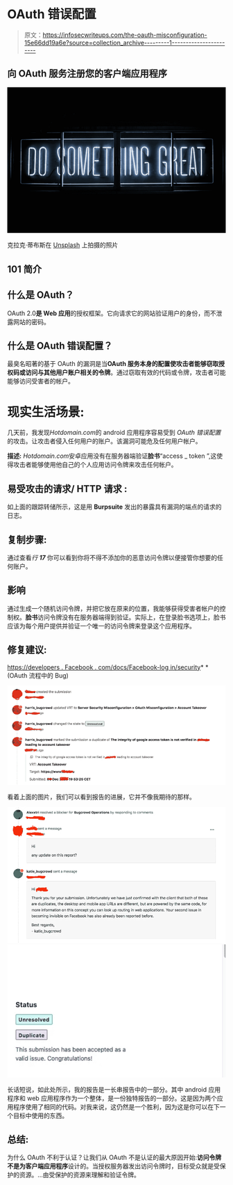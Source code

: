 # OAuth 错误配置

> 原文：<https://infosecwriteups.com/the-oauth-misconfiguration-15e66dd19a6e?source=collection_archive---------1----------------------->

## 向 OAuth 服务注册您的客户端应用程序

![](img/0f6a768e3afa0f1c81ce2553a3f9faf3.png)

克拉克·蒂布斯在 [Unsplash](https://unsplash.com?utm_source=medium&utm_medium=referral) 上拍摄的照片

## 101 简介

## **什么是 OAuth？**

OAuth 2.0**是 Web 应用**的授权框架。它向请求它的网站验证用户的身份，而不泄露网站的密码。

## 什么是 OAuth 错误配置？

最臭名昭著的基于 OAuth 的漏洞是当**OAuth 服务本身的配置使攻击者能够窃取授权码或访问与其他用户账户相关的令牌**。通过窃取有效的代码或令牌，攻击者可能能够访问受害者的帐户。

# 现实生活场景:

几天前，我发现*Hotdomain.com*的 android 应用程序容易受到 *OAuth 错误配置*的攻击。让攻击者侵入任何用户的账户。该漏洞可能危及任何用户帐户。

**描述:**
*Hotdomain.com*安卓应用没有在服务器端验证**脸书**“access _ token ”,这使得攻击者能够使用他自己的个人应用访问令牌来攻击任何帐户。

## **易受攻击的请求/** HTTP 请求 **:**

如上面的跟踪转储所示，这是用 **Burpsuite** 发出的暴露具有漏洞的端点的请求的日志。

## 复制步骤:

通过查看*行* ***17*** 你可以看到你将不得不添加你的恶意访问令牌以便接管你想要的任何账户。

## 影响

通过生成一个随机访问令牌，并把它放在原来的位置，我能够获得受害者帐户的控制权。**脸书**访问令牌没有在服务器端得到验证。实际上，在登录脸书选项上，脸书应该为每个用户提供并验证一个唯一的访问令牌来登录这个应用程序。

## 修复建议:

[https://developers . Facebook . com/docs/Facebook-log in/security](https://developers.facebook.com/docs/facebook-login/security)* *(OAuth 流程中的 Bug)

![](img/1e3eb5e3cb0eae96b0e0d3e8d660567e.png)

看着上面的图片，我们可以看到报告的进展，它并不像我期待的那样。

![](img/da2977492965af8fb4ee375456829c32.png)![](img/0cbb083c9d53555d606bcbc992554d18.png)

长话短说，如此处所示，我的报告是一长串报告中的一部分。其中 android 应用程序和 web 应用程序作为一个整体，是一份独特报告的一部分。这是因为两个应用程序使用了相同的代码。对我来说，这仍然是一个胜利，因为这是你可以在下一个目标中使用的东西。

## 总结:

为什么 OAuth 不利于认证？让我们从 OAuth 不是认证的最大原因开始:**访问令牌不是为客户端应用程序**设计的。当授权服务器发出访问令牌时，目标受众就是受保护的资源。…由受保护的资源来理解和验证令牌。
